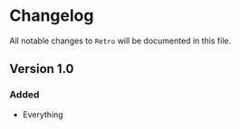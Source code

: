 # Changelog

All notable changes to `Retro` will be documented in this file.

## Version 1.0

### Added
- Everything

